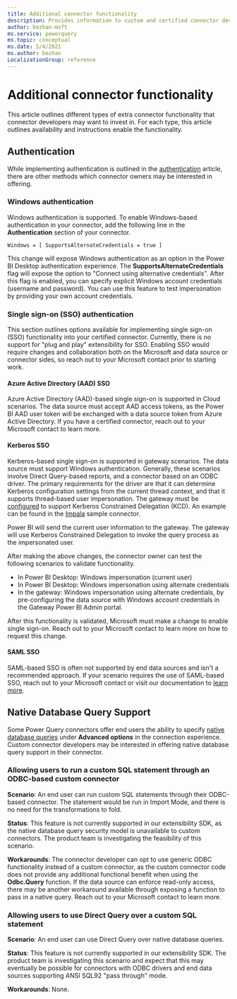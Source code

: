 ```yaml
---
title: Additional connector functionality
description: Provides information to custom and certified connector developers on adding more connector functionality
author: bezhan-msft
ms.service: powerquery
ms.topic: conceptual
ms.date: 5/4/2021
ms.author: bezhan
LocalizationGroup: reference
---
```


# Additional connector functionality

This article outlines different types of extra connector functionality that connector developers may want to invest in. For each type, this article outlines availability and instructions enable the functionality.

## Authentication

While implementing authentication is outlined in the [authentication](handlingauthentication.md) article, there are other methods which connector owners may be interested in offering. 

### Windows authentication

Windows authentication is supported. To enable Windows-based authentication in your connector, add the following line in the **Authentication** section of your connector.

```
Windows = [ SupportsAlternateCredentials = true ]
```

This change will expose Windows authentication as an option in the Power BI Desktop authentication experience. The **SupportsAlternateCredentials** flag will expose the option to "Connect using alternative credentials". After this flag is enabled, you can specify explicit Windows account credentials (username and password). You can use this feature to test impersonation by providing your own account credentials. 

### Single sign-on (SSO) authentication

This section outlines options available for implementing single sign-on (SSO) functionality into your certified connector. Currently, there is no support for "plug and play" extensibility for SSO. Enabling SSO would require changes and collaboration both on the Microsoft and data source or connector sides, so reach out to your Microsoft contact prior to starting work.

#### Azure Active Directory (AAD) SSO

Azure Active Directory (AAD)-based single sign-on is supported in Cloud scenarios. The data source must accept AAD access tokens, as the Power BI AAD user token will be exchanged with a data source token from Azure Active Directory. If you have a certified connector, reach out to your Microsoft contact to learn more.

#### Kerberos SSO 

Kerberos-based single sign-on is supported in gateway scenarios. The data source must support Windows authentication. Generally, these scenarios involve Direct Query-based reports, and a connector based on an ODBC driver. The primary requirements for the driver are that it can determine Kerberos configuration settings from the current thread context, and that it supports thread-based user impersonation. The gateway must be [configured](/power-bi/connect-data/service-gateway-sso-kerberos) to support Kerberos Constrained Delegation (KCD). An example can be found in the [Impala](https://github.com/microsoft/DataConnectors/blob/master/samples/ODBC/ImpalaODBC/ImpalaODBC.pq) sample connector. 

Power BI will send the current user information to the gateway. The gateway will use Kerberos Constrained Delegation to invoke the query process as the impersonated user.

After making the above changes, the connector owner can test the following scenarios to validate functionality.
* In Power BI Desktop: Windows impersonation (current user)
* In Power BI Desktop: Windows impersonation using alternate credentials
* In the gateway: Windows impersonation using alternate credentials, by pre-configuring the data source with Windows account credentials in the Gateway Power BI Admin portal. 

After this functionality is validated, Microsoft must make a change to enable single sign-on. Reach out to your Microsoft contact to learn more on how to request this change.

#### SAML SSO

SAML-based SSO is often not supported by end data sources and isn't a recommended approach. If your scenario requires the use of SAML-based SSO, reach out to your Microsoft contact or visit our documentation to [learn more](/power-bi/connect-data/service-gateway-sso-saml).

## Native Database Query Support

Some Power Query connectors offer end users the ability to specify [native database queries](native-database-query.md) under **Advanced options** in the connection experience. Custom connector developers may be interested in offering native database query support in their connector. 

### Allowing users to run a custom SQL statement through an ODBC-based custom connector

**Scenario**: An end user can run custom SQL statements through their ODBC-based connector. The statement would be run in Import Mode, and there is no need for the transformations to fold. 

**Status**: This feature is not currently supported in our extensibility SDK, as the native database query security model is unavailable to custom connectors. The product team is investigating the feasibility of this scenario.

**Workarounds**: The connector developer can opt to use generic ODBC functionality instead of a custom connector, as the custom connector code does not provide any additional functional benefit when using the **Odbc.Query** function. If the data source can enforce read-only access, there may be another workaround available through exposing a function to pass in a native query. Reach out to your Microsoft contact to learn more. 

### Allowing users to use Direct Query over a custom SQL statement

**Scenario**: An end user can use Direct Query over native database queries. 

**Status**: This feature is not currently supported in our extensibility SDK. The product team is investigating this scenario and expect that this may eventually be possible for connectors with ODBC drivers and end data sources supporting ANSI SQL92 "pass through" mode. 

**Workarounds**: None. 
